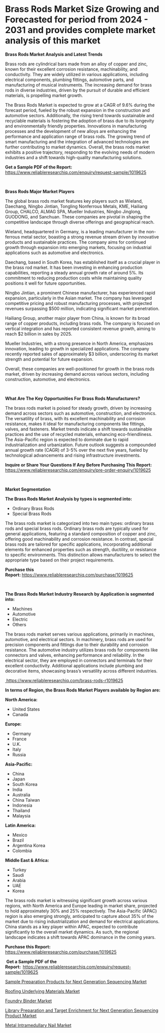 <p><h1>Brass Rods Market Size Growing and Forecasted for period from 2024 - 2031 and provides complete market analysis of this market</h1></p><p><strong>Brass Rods Market Analysis and Latest Trends</strong></p>
<p><p>Brass rods are cylindrical bars made from an alloy of copper and zinc, known for their excellent corrosion resistance, machinability, and conductivity. They are widely utilized in various applications, including electrical components, plumbing fittings, automotive parts, and manufacturing of musical instruments. The increasing demand for brass rods in diverse industries, driven by the pursuit of durable and efficient materials, is propelling market growth.</p><p>The Brass Rods Market is expected to grow at a CAGR of 9.6% during the forecast period, fueled by the robust expansion in the construction and automotive sectors. Additionally, the rising trend towards sustainable and recyclable materials is fostering the adoption of brass due to its longevity and environmentally friendly properties. Innovations in manufacturing processes and the development of new alloys are enhancing the performance and application range of brass rods. The growing trend of smart manufacturing and the integration of advanced technologies are further contributing to market dynamics. Overall, the brass rods market exhibits a positive trajectory, responding to the evolving needs of modern industries and a shift towards high-quality manufacturing solutions.</p></p>
<p><strong>Get a Sample PDF of the Report:&nbsp;</strong> <a href="https://www.reliableresearchiq.com/enquiry/request-sample/1019625?utm_campaign=1123&utm_medium=2&utm_source=Github&utm_content=ia&utm_term=08112024&utm_id=brass-rods">https://www.reliableresearchiq.com/enquiry/request-sample/1019625</a></p>
<p>&nbsp;</p>
<p><strong>Brass Rods Major Market Players</strong></p>
<p><p>The global brass rods market features key players such as Wieland, Daechang, Ningbo Jintian, Tongling Nonferrous Metals, KME, Hailiang Group, CHALCO, ALMAG SPA, Mueller Industries, Ningbo Jinglong, GUODONG, and Sanchuan. These companies are pivotal in shaping the competitive landscape through diverse offerings and geographical reach.</p><p>Wieland, headquartered in Germany, is a leading manufacturer in the non-ferrous metal sector, boasting a strong revenue stream driven by innovative products and sustainable practices. The company aims for continued growth through expansion into emerging markets, focusing on industrial applications such as automotive and electronics.</p><p>Daechang, based in South Korea, has established itself as a crucial player in the brass rod market. It has been investing in enhancing production capabilities, reporting a steady annual growth rate of around 5%. Its commitment to reducing production costs while maintaining quality positions it well for future opportunities.</p><p>Ningbo Jintian, a prominent Chinese manufacturer, has experienced rapid expansion, particularly in the Asian market. The company has leveraged competitive pricing and robust manufacturing processes, with projected revenues surpassing $500 million, indicating significant market penetration.</p><p>Hailiang Group, another major player from China, is known for its broad range of copper products, including brass rods. The company is focused on vertical integration and has reported consistent revenue growth, aiming to reach $2 billion in sales by 2025.</p><p>Mueller Industries, with a strong presence in North America, emphasizes innovation, leading to growth in specialized applications. The company recently reported sales of approximately $3 billion, underscoring its market strength and potential for future expansion.</p><p>Overall, these companies are well-positioned for growth in the brass rods market, driven by increasing demand across various sectors, including construction, automotive, and electronics.</p></p>
<p>&nbsp;</p>
<p><strong>What Are The Key Opportunities For Brass Rods Manufacturers?</strong></p>
<p><p>The brass rods market is poised for steady growth, driven by increasing demand across sectors such as automotive, construction, and electronics. The versatility of brass, with its excellent machinability and corrosion resistance, makes it ideal for manufacturing components like fittings, valves, and fasteners. Market trends indicate a shift towards sustainable practices and the use of recycled materials, enhancing eco-friendliness. The Asia-Pacific region is expected to dominate due to rapid industrialization and urbanization. Future outlook suggests a compounded annual growth rate (CAGR) of 3-5% over the next five years, fueled by technological advancements and rising infrastructure investments.</p></p>
<p><strong>Inquire or Share Your Questions If Any Before Purchasing This Report:</strong> <a href="https://www.reliableresearchiq.com/enquiry/pre-order-enquiry/1019625?utm_campaign=1123&utm_medium=2&utm_source=Github&utm_content=ia&utm_term=08112024&utm_id=brass-rods">https://www.reliableresearchiq.com/enquiry/pre-order-enquiry/1019625</a></p>
<p>&nbsp;</p>
<p><strong>Market Segmentation</strong></p>
<p><strong>The Brass Rods Market Analysis by types is segmented into:</strong></p>
<p><ul><li>Ordinary Brass Rods</li><li>Special Brass Rods</li></ul></p>
<p><p>The brass rods market is categorized into two main types: ordinary brass rods and special brass rods. Ordinary brass rods are typically used for general applications, featuring a standard composition of copper and zinc, offering good machinability and corrosion resistance. In contrast, special brass rods are tailored for specific applications, incorporating additional elements for enhanced properties such as strength, ductility, or resistance to specific environments. This distinction allows manufacturers to select the appropriate type based on their project requirements.</p></p>
<p><strong>Purchase this Report:&nbsp;</strong><a href="https://www.reliableresearchiq.com/purchase/1019625?utm_campaign=1123&utm_medium=2&utm_source=Github&utm_content=ia&utm_term=08112024&utm_id=brass-rods">https://www.reliableresearchiq.com/purchase/1019625</a></p>
<p>&nbsp;</p>
<p><strong>The Brass Rods Market Industry Research by Application is segmented into:</strong></p>
<p><ul><li>Machines</li><li>Automotive</li><li>Electric</li><li>Others</li></ul></p>
<p><p>The brass rods market serves various applications, primarily in machines, automotive, and electrical sectors. In machinery, brass rods are used for precision components and fittings due to their durability and corrosion resistance. The automotive industry utilizes brass rods for components like connectors and valves, enhancing performance and reliability. In the electrical sector, they are employed in connectors and terminals for their excellent conductivity. Additional applications include plumbing and decorative items, showcasing brass’s versatility across different industries.</p></p>
<p><a href="https://www.reliableresearchiq.com/brass-rods-r1019625?utm_campaign=1123&utm_medium=2&utm_source=Github&utm_content=ia&utm_term=08112024&utm_id=brass-rods">&nbsp;https://www.reliableresearchiq.com/brass-rods-r1019625</a></p>
<p><strong>In terms of Region, the Brass Rods Market Players available by Region are:</strong></p>
<p>
    <p> <strong> North America: </strong>
        <ul>
            <li>United States</li>
            <li>Canada</li>
        </ul>
        </p> 
    <p> <strong> Europe: </strong>
        <ul>
            <li>Germany</li>
            <li>France</li>
            <li>U.K.</li>
            <li>Italy</li>
            <li>Russia</li>
        </ul>
        </p> 
    <p> <strong> Asia-Pacific: </strong>
        <ul>
            <li>China</li>
            <li>Japan</li>
            <li>South Korea</li>
            <li>India</li>
            <li>Australia</li>
            <li>China Taiwan</li>
            <li>Indonesia</li>
            <li>Thailand</li>
            <li>Malaysia</li>
        </ul>
        </p> 
    <p> <strong> Latin America: </strong>
        <ul>
            <li>Mexico</li>
            <li>Brazil</li>
            <li>Argentina Korea</li>
            <li>Colombia</li>
        </ul>
        </p> 
    <p> <strong> Middle East & Africa: </strong>
        <ul>
            <li>Turkey</li>
            <li>Saudi</li>
            <li>Arabia</li>
            <li>UAE</li>
            <li>Korea</li>
        </ul>
    </p>
    </p>
<p><p>The brass rods market is witnessing significant growth across various regions, with North America and Europe leading in market share, projected to hold approximately 30% and 25% respectively. The Asia-Pacific (APAC) region is also emerging strongly, anticipated to capture about 35% of the market due to rising industrialization and demand for electrical applications. China stands as a key player within APAC, expected to contribute significantly to the overall market dynamics. As such, the regional landscape indicates a shift towards APAC dominance in the coming years.</p></p>
<p><strong>Purchase this Report: </strong><a href="https://www.reliableresearchiq.com/purchase/1019625?utm_campaign=1123&utm_medium=2&utm_source=Github&utm_content=ia&utm_term=08112024&utm_id=brass-rods">https://www.reliableresearchiq.com/purchase/1019625</a></p>
<p>&nbsp;<strong>Get a Sample PDF of the Report:&nbsp;&nbsp;</strong><a href="https://www.reliableresearchiq.com/enquiry/request-sample/1019625?utm_campaign=1123&utm_medium=2&utm_source=Github&utm_content=ia&utm_term=08112024&utm_id=brass-rods">https://www.reliableresearchiq.com/enquiry/request-sample/1019625</a></p>
<p><strong></strong></p>
<p><p><a href="https://issuu.com/reportprime-2/docs/sample-preparation-products-for-nex_80bf42f906dc77?utm_campaign=1123&utm_medium=2&utm_source=Github&utm_content=ia&utm_term=08112024&utm_id=brass-rods">Sample Preparation Products for Next Generation Sequencing Market</a></p><p><a href="https://github.com/brittroma9i/Market-Research-Report-List-1/blob/main/roofing-underlying-materials-market.md?utm_campaign=1123&utm_medium=2&utm_source=Github&utm_content=ia&utm_term=08112024&utm_id=brass-rods">Roofing Underlying Materials Market</a></p><p><a href="https://github.com/eleanore16mal/Market-Research-Report-List-1/blob/main/foundry-binder-market.md?utm_campaign=1123&utm_medium=2&utm_source=Github&utm_content=ia&utm_term=08112024&utm_id=brass-rods">Foundry Binder Market</a></p><p><a href="https://issuu.com/reportprime-2/docs/library-preparation-and-target-enri_aa5919a6ffac2b?utm_campaign=1123&utm_medium=2&utm_source=Github&utm_content=ia&utm_term=08112024&utm_id=brass-rods">Library Preparation and Target Enrichment for Next Generation Sequencing Product Market</a></p><p><a href="https://issuu.com/reportprime-2/docs/metal-intramedullary-nail-market-si_f4c1dc73d4a087?utm_campaign=1123&utm_medium=2&utm_source=Github&utm_content=ia&utm_term=08112024&utm_id=brass-rods">Metal Intramedullary Nail Market</a></p></p>